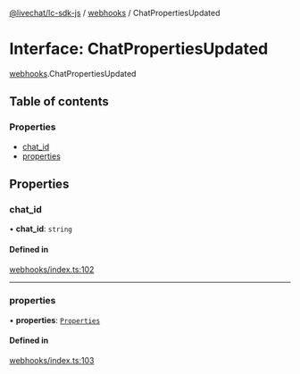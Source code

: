 [@livechat/lc-sdk-js](../README.md) / [webhooks](../modules/webhooks.md) / ChatPropertiesUpdated

# Interface: ChatPropertiesUpdated

[webhooks](../modules/webhooks.md).ChatPropertiesUpdated

## Table of contents

### Properties

- [chat\_id](webhooks.ChatPropertiesUpdated.md#chat_id)
- [properties](webhooks.ChatPropertiesUpdated.md#properties)

## Properties

### chat\_id

• **chat\_id**: `string`

#### Defined in

[webhooks/index.ts:102](https://github.com/livechat/lc-sdk-js/blob/a63b0a6/src/webhooks/index.ts#L102)

___

### properties

• **properties**: [`Properties`](webhooks_structures_structures.Properties.md)

#### Defined in

[webhooks/index.ts:103](https://github.com/livechat/lc-sdk-js/blob/a63b0a6/src/webhooks/index.ts#L103)
